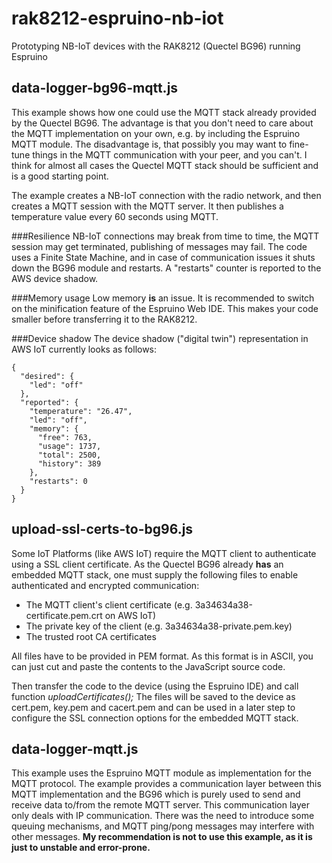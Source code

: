 # rak8212-espruino-nb-iot
Prototyping NB-IoT devices with the RAK8212 (Quectel BG96) running Espruino

## data-logger-bg96-mqtt.js
This example shows how one could use the MQTT stack already provided by the Quectel BG96.
The advantage is that you don't need to care about the MQTT implementation on your own, e.g. by including the
Espruino MQTT module. The disadvantage is, that possibly you may want to fine-tune things in the MQTT communication
with your peer, and you can't. I think for almost all cases the Quectel MQTT stack should be sufficient and is
a good starting point.

The example creates a NB-IoT connection with the radio network, and then creates a MQTT session with the MQTT server.
It then publishes a temperature value every 60 seconds using MQTT.

###Resilience
NB-IoT connections may break from time to time, the MQTT session may get terminated, publishing of messages
may fail. The code uses a Finite State Machine, and in case of communication issues it shuts down the
BG96 module and restarts. A "restarts" counter is reported to the AWS device shadow.

###Memory usage
Low memory **is** an issue. It is recommended to switch on the minification feature of the Espruino Web IDE.
This makes your code smaller before transferring it to the RAK8212.

###Device shadow
The device shadow ("digital twin") representation in AWS IoT currently looks as follows:

    {
      "desired": {
        "led": "off"
      },
      "reported": {
        "temperature": "26.47",
        "led": "off",
        "memory": {
          "free": 763,
          "usage": 1737,
          "total": 2500,
          "history": 389
        },
        "restarts": 0
      }
    }

## upload-ssl-certs-to-bg96.js
Some IoT Platforms (like AWS IoT) require the MQTT client to authenticate using a SSL client certificate. As the
Quectel BG96 already **has** an embedded MQTT stack, one must supply the following files to enable authenticated
and encrypted communication:

* The MQTT client's client certificate (e.g. 3a34634a38-certificate.pem.crt on AWS IoT)
* The private key of the client (e.g. 3a34634a38-private.pem.key)
* The trusted root CA certificates

All files have to be provided in PEM format. As this format is in ASCII, you can just cut and paste the contents
to the JavaScript source code.

Then transfer the code to the device (using the Espruino IDE) and call function _uploadCertificates();_
The files will be saved to the device as cert.pem, key.pem and cacert.pem and can be used in a later step
to configure the SSL connection options for the embedded MQTT stack.

## data-logger-mqtt.js
This example uses the Espruino MQTT module as implementation for the MQTT protocol. The example provides a
communication layer between this MQTT implementation and the BG96 which is purely used to send and receive data
to/from the remote MQTT server. This communication layer only deals with IP communication. There was the need
to introduce some queuing mechanisms, and MQTT ping/pong messages may interfere with other messages.
**My recommendation is not to use this example, as it is just to unstable and error-prone.**
 